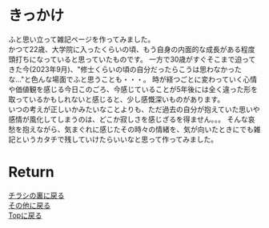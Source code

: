 # きっかけ

ふと思い立って雑記ページを作ってみました。<br>
かつて22歳、大学院に入ったくらいの頃、もう自身の内面的な成長がある程度頭打ちになっていると思っていたものです。
一方で30歳がすぐそこまで迫ってきた今(2023年9月)、"修士くらいの頃の自分だったらこうは思わなかったな…"と色んな場面でふと思うことも・・・。
時が経つごとに変わっていく心情や価値観を感じる今日このごろ、今感じていることが5年後には全く違った形を取っているかもしれないと感じると、少し感慨深いものがあります。<br>
いつの考えが正しいかみたいなことよりも、ただ過去の自分が抱えていた思いや感情が風化してしまうのは、どこか寂しさを感じざるを得ません。。。
そんな哀愁を抱えながら、気まぐれに感じたその時々の情緒を、気が向いたときにでも雑記というカタチで残していけたらいいなと思って作ってみました。



# Return
[チラシの裏に戻る](./zakki.md)<br>
[その他に戻る](../others.md)<br>
[Topに戻る](https://motoyashinozaki.github.io/minidora/)